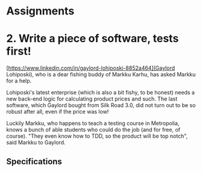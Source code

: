 # Assignments


# 2. Write a piece of software, tests first!

[https://www.linkedin.com/in/gaylord-lohiposki-8852a464](Gaylord Lohiposki), who is a dear fishing buddy of Markku Karhu, has asked Markku for a help.

Lohiposki's latest enterprise (which is also a bit fishy, to be honest) needs a new back-end logic for calculating product prices and such. The last software, which Gaylord bought from Silk Road 3.0, did not turn out to be so robust after all, even if the price was low!

Luckily Markku, who happens to teach a testing course in Metropolia, knows a bunch of able students who could do the job (and for free, of course). "They even know how to TDD, so the product will be top notch", said Markku to Gaylord.

## Specifications


